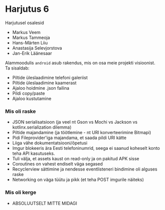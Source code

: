 # Harjutus 6

Harjutusel osalesid
- Markus Veem 
- Markus Tammeoja
- Hans-Märten Liiu
- Anastasija Selevjorstova
- Jan-Erik Läänesaar

Alammoodulis `android` asub rakendus, mis on osa meie projekti visioonist.
Ta sisaldab:
- Piltide üleslaadimine telefoni galeriist
- Piltide üleslaadimine kaamerast
- Ajaloo hoidmine .json failina
- Pildi copy/paste
- Ajaloo kustutamine

### Mis oli raske
- JSON serialisatsioon (ja veel nt Gson vs Mochi vs Jackson vs kotlinx.serialization dilemma)
- Piltide majandamine (ja töötlemine - nt URI konverteerimine Bitmapi)
- Pidi Fileprovider'iga majandama, et saada pildi URI kätte
- Liiga vähe dokumentatsiooni/õpetusi
- Imgur blokeeris ära Eesti telefoninumrid, seega ei saanud koheselt konto teha API kasutuseks.
- Tuli välja, et assets kaust on read-only ja on pakitud APK sisse
- Coroutines on vahest endiselt väga segased
- Recyclerview sättimine ja nendesse eventlisteneri bindimine oli alguses raske
- Networking on väga tüütu ja pikk (et teha POST imgurile näiteks)

### Mis oli kerge
- ABSOLUUTSELT MITTE MIDAGI